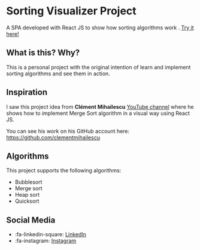 # Sorting Visualizer Project
A SPA developed with React JS to show how sorting algorithms work .  [Try it here!](https://alexisozaetam.github.io/sorting-visualizer-react/ "Try it here!")

## What is this? Why?
This is a personal project with the original intention of learn and implement sorting algorithms and see them in action.

## Inspiration
I saw this project idea from **Clément Mihailescu** [YouTube channel](https://www.youtube.com/channel/UCaO6VoaYJv4kS-TQO_M-N_g "Clément Mihailescu's YouTube channel") where he shows how to implement Merge Sort algorithm in a visual way using React JS.

You can see his work on his GitHub account here: https://github.com/clementmihailescu

## Algorithms
This project supports the following algorithms:
- Bubblesort
- Merge sort
- Heap sort
- Quicksort

## Social Media
- :fa-linkedin-square: [LinkedIn](https://www.linkedin.com/in/alexisozaeta/)
- :fa-instagram: [Instagram](https://www.instagram.com/m_aruchan/)
